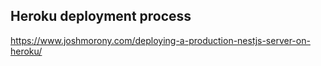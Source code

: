 ## Heroku deployment process

https://www.joshmorony.com/deploying-a-production-nestjs-server-on-heroku/
